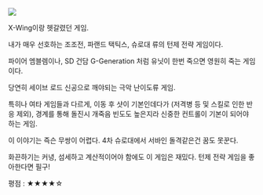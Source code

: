 ![](./0.jpg)

X-Wing이랑 헷갈렸던 게임.

내가 매우 선호하는 조조전, 파랜드 택틱스, 슈로대 류의 턴제 전략 게임이다. 

파이어 엠블렘이나, SD 건담 G-Generation 처럼 유닛이 한번 죽으면 영원히 죽는 게임이다.

당연히 세이브 로드 신공으로 깨야되는 극악 난이도류 게임.

특히나 여타 게임들과 다르게, 이동 후 샷이 기본인데다가 (저격병 등 및 스킬로 인한 반응 제외), 경계를 통해 돌진시 개죽음 빈도도 높은지라 신중한 컨트롤이 기본이 되어야 하는 게임.

이 이야기는 즉슨 무쌍이 어렵다. 4차 슈로대에서 서바인 돌격같은건 꿈도 못꾼다.

화끈하기는 커녕, 섬세하고 계산적이어야 함에도 이 게임은 재밌다. 턴제 전략 게임을 좋아한다면 필구!

평점 : ★★★★☆
